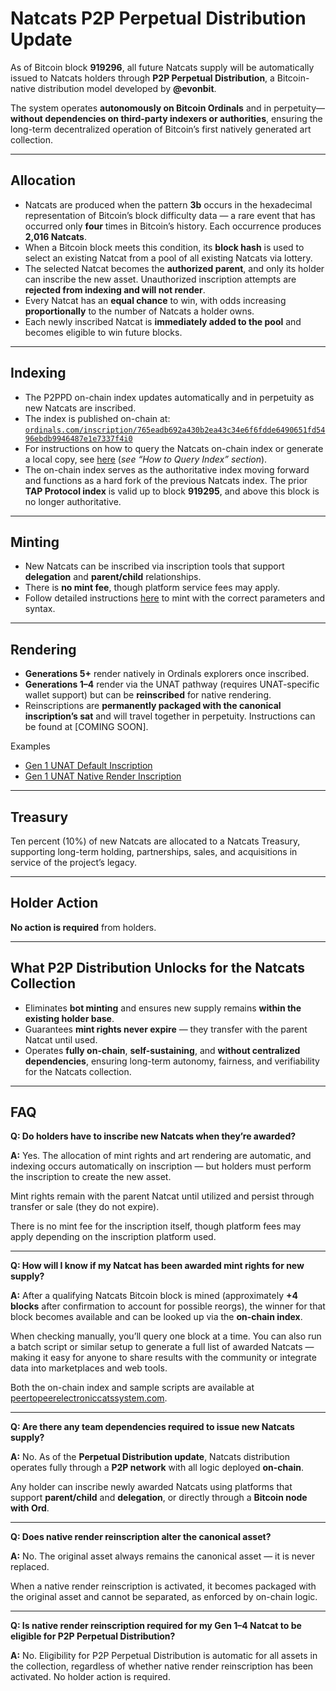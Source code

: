 # Natcats P2P Perpetual Distribution Update

As of Bitcoin block **919296**, all future Natcats supply will be automatically issued to Natcats holders through **P2P Perpetual Distribution**, a Bitcoin-native distribution model developed by **@evonbit**.  

The system operates **autonomously on Bitcoin Ordinals** and in perpetuity—**without dependencies on third-party indexers or authorities**, ensuring the long-term decentralized operation of Bitcoin’s first natively generated art collection.

---

## Allocation
- Natcats are produced when the pattern **3b** occurs in the hexadecimal representation of Bitcoin’s block difficulty data — a rare event that has occurred only **four** times in Bitcoin’s history. Each occurrence produces **2,016 Natcats**.  
- When a Bitcoin block meets this condition, its **block hash** is used to select an existing Natcat from a pool of all existing Natcats via lottery.  
- The selected Natcat becomes the **authorized parent**, and only its holder can inscribe the new asset. Unauthorized inscription attempts are **rejected from indexing and will not render**.  
- Every Natcat has an **equal chance** to win, with odds increasing **proportionally** to the number of Natcats a holder owns.  
- Each newly inscribed Natcat is **immediately added to the pool** and becomes eligible to win future blocks.  

---

## Indexing
- The P2PPD on-chain index updates automatically and in perpetuity as new Natcats are inscribed.  
- The index is published on-chain at:  
  [`ordinals.com/inscription/765eadb692a430b2ea43c34e6f6fdde6490651fd5496ebdb9946487e1e7337f4i0`](https://ordinals.com/inscription/765eadb692a430b2ea43c34e6f6fdde6490651fd5496ebdb9946487e1e7337f4i0)  
- For instructions on how to query the Natcats on-chain index or generate a local copy, see [here](https://github.com/evonbit/bitcoin-native-systems/blob/main/P2P%20Perpetual%20Distribution/01-p2p-perpetual-distribution.md) (*see “How to Query Index” section*).  
- The on-chain index serves as the authoritative index moving forward and functions as a hard fork of the previous Natcats index. The prior **TAP Protocol index** is valid up to block **919295**, and above this block is no longer authoritative.  

---

## Minting
- New Natcats can be inscribed via inscription tools that support **delegation** and **parent/child** relationships.  
- There is **no mint fee**, though platform service fees may apply.  
- Follow detailed instructions [here](https://github.com/evonbit/bitcoin-native-systems/blob/main/P2P%20Perpetual%20Distribution/01-p2p-perpetual-distribution.md#minting-instructions) to mint with the correct parameters and syntax.  

---

## Rendering
- **Generations 5+** render natively in Ordinals explorers once inscribed.  
- **Generations 1–4** render via the UNAT pathway (requires UNAT-specific wallet support) but can be **reinscribed** for native rendering.  
- Reinscriptions are **permanently packaged with the canonical inscription’s sat** and will travel together in perpetuity. Instructions can be found at [COMING SOON].  
<!-- - See [How to Enable Gen 1–4 Native Rendering](https://github.com/evonbit/bitcoin-native-systems/blob/main/Natcats/04-how-to-enable-native-render-reinscription.md) for reinscription instructions.  --->

Examples  
- [Gen 1 UNAT Default Inscription](https://ordinals.com/inscription/5c26e644c0a93f02f964182fdab436378405d0f6639ca20134f747b160457e76i0)  
- [Gen 1 UNAT Native Render Inscription](https://ordinals.com/inscription/4d71c795bf62a1a458c5411b2b2ab0cb35209bb0ed7b5614a401ec781beadbbfi0)  

---

## Treasury
Ten percent (10%) of new Natcats are allocated to a Natcats Treasury, supporting long-term holding, partnerships, sales, and acquisitions in service of the project’s legacy.  

---

## Holder Action
**No action is required** from holders.  

---

## What P2P Distribution Unlocks for the Natcats Collection
- Eliminates **bot minting** and ensures new supply remains **within the existing holder base**.  
- Guarantees **mint rights never expire** — they transfer with the parent Natcat until used.  
- Operates **fully on-chain**, **self-sustaining**, and **without centralized dependencies**, ensuring long-term autonomy, fairness, and verifiability for the Natcats collection.  

---

## FAQ

**Q: Do holders have to inscribe new Natcats when they’re awarded?**  

**A:** Yes. The allocation of mint rights and art rendering are automatic, and indexing occurs automatically on inscription — but holders must perform the inscription to create the new asset.  

Mint rights remain with the parent Natcat until utilized and persist through transfer or sale (they do not expire).  

There is no mint fee for the inscription itself, though platform fees may apply depending on the inscription platform used.  

---

**Q: How will I know if my Natcat has been awarded mint rights for new supply?**  

**A:** After a qualifying Natcats Bitcoin block is mined (approximately **+4 blocks** after confirmation to account for possible reorgs), the winner for that block becomes available and can be looked up via the **on-chain index**.  

When checking manually, you’ll query one block at a time. You can also run a batch script or similar setup to generate a full list of awarded Natcats — making it easy for anyone to share results with the community or integrate data into marketplaces and web tools.  

Both the on-chain index and sample scripts are available at [peertopeerelectroniccatssystem.com](http://peertopeerelectroniccatssystem.com).  

---

**Q: Are there any team dependencies required to issue new Natcats supply?**  

**A:** No. As of the **Perpetual Distribution update**, Natcats distribution operates fully through a **P2P network** with all logic deployed **on-chain**.  

Any holder can inscribe newly awarded Natcats using platforms that support **parent/child** and **delegation**, or directly through a **Bitcoin node with Ord**.  

---

**Q: Does native render reinscription alter the canonical asset?**  

**A:** No. The original asset always remains the canonical asset — it is never replaced.  

When a native render reinscription is activated, it becomes packaged with the original asset and cannot be separated, as enforced by on-chain logic.  

---

**Q: Is native render reinscription required for my Gen 1–4 Natcat to be eligible for P2P Perpetual Distribution?**  

**A:** No. Eligibility for P2P Perpetual Distribution is automatic for all assets in the collection, regardless of whether native render reinscription has been activated. No holder action is required.  
